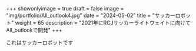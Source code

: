 
+++ 
showonlyimage = true 
draft = false 
image = "img/portfolio/All_outlook4.jpg" 
date = "2024-05-02" 
title = "サッカーロボット"
weight = 65
description = "2021年にRCJサッカーライトウェイトに向けてAll_outlookで開発"
+++

これはサッカーロボットです

